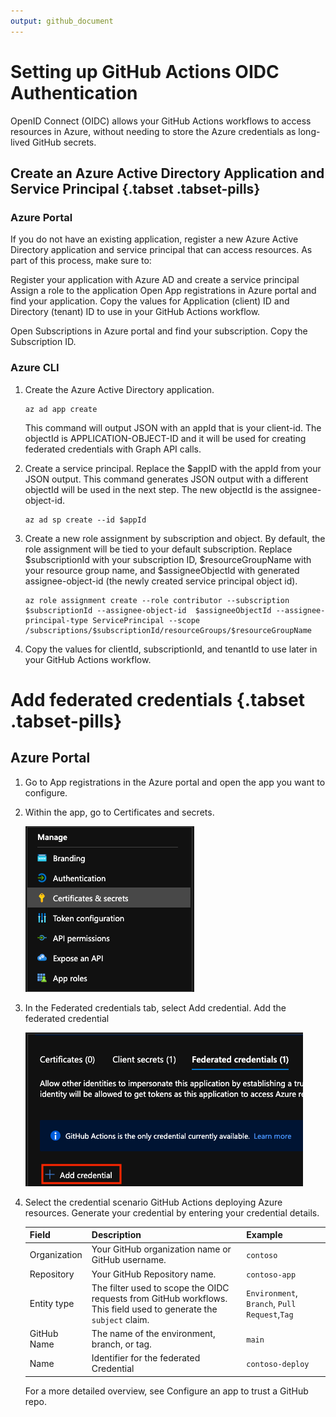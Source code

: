 ```yaml
---
output: github_document
---
```


# Setting up GitHub Actions OIDC Authentication
OpenID Connect (OIDC) allows your GitHub Actions workflows to access resources in Azure, without needing to store the Azure credentials as long-lived GitHub secrets.

## Create an Azure Active Directory Application and Service Principal {.tabset .tabset-pills}
### Azure Portal
If you do not have an existing application, register a new Azure Active Directory application and service principal that can access resources. As part of this process, make sure to:

Register your application with Azure AD and create a service principal
Assign a role to the application
Open App registrations in Azure portal and find your application. Copy the values for Application (client) ID and Directory (tenant) ID to use in your GitHub Actions workflow.

Open Subscriptions in Azure portal and find your subscription. Copy the Subscription ID.

### Azure CLI
1. Create the Azure Active Directory application.

    ```
    az ad app create 
    ```
    This command will output JSON with an appId that is your client-id. The objectId is APPLICATION-OBJECT-ID and it will be used for creating federated credentials with Graph API calls.

2. Create a service principal. Replace the $appID with the appId from your JSON output. This command generates JSON output with a different objectId will be used in the next step. The new objectId is the assignee-object-id.

    ```
    az ad sp create --id $appId
    ```

3. Create a new role assignment by subscription and object. By default, the role assignment will be tied to your default subscription. Replace $subscriptionId with your subscription ID, $resourceGroupName with your resource group name, and $assigneeObjectId with generated assignee-object-id (the newly created service principal object id).

    ```
    az role assignment create --role contributor --subscription $subscriptionId --assignee-object-id  $assigneeObjectId --assignee-principal-type ServicePrincipal --scope /subscriptions/$subscriptionId/resourceGroups/$resourceGroupName
    ```

4. Copy the values for clientId, subscriptionId, and tenantId to use later in your GitHub Actions workflow.

# Add federated credentials {.tabset .tabset-pills}
## Azure Portal
1. Go to App registrations in the Azure portal and open the app you want to configure.
2. Within the app, go to Certificates and secrets.

    ![Certificates & Secrets](./assets/2wXBeyizUL.png)

3. In the Federated credentials tab, select Add credential. Add the federated credential

    ![Add Credential](./assets/hBo6N5S7OQ.png)

4. Select the credential scenario GitHub Actions deploying Azure resources. Generate your credential by entering your credential details.

    | **Field** | **Description** | **Example** |
    |------| -------------|-----------|
    | Organization  | Your GitHub organization name or GitHub username. | ```contoso``` |
    | Repository | Your GitHub Repository name. | ```contoso-app```|
    | Entity type | The filter used to scope the OIDC requests from GitHub workflows. This field used to generate the ```subject``` claim. | ```Environment```, ```Branch```, ```Pull Request```,```Tag```|
    |GitHub Name | The name of the environment, branch, or tag. | ```main```|
    |Name | Identifier for the federated Credential | ```contoso-deploy```|
    
    For a more detailed overview, see Configure an app to trust a GitHub repo.
##
